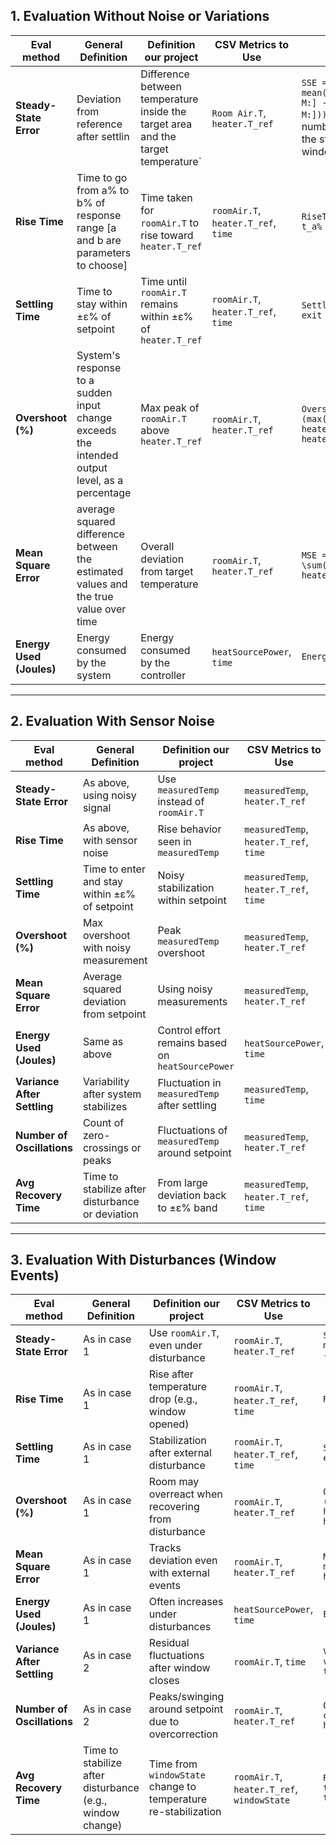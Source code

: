 ## 1. Evaluation Without Noise or Variations

| **Eval method** | **General Definition**| **Definition our  project** | **CSV Metrics to Use** | **Formula** | **General Formula** |
|-----------------------|------------------------------------------------------------------|----------------------------------------------------------------------------------------------|---------------------------------------------|------------------------------------------------------------------------------|---------------------------------------------|
| **Steady-State Error** |  Deviation from reference after settlin | Difference between temperature inside the target area and the target temperature`| `Room Air.T`, `heater.T_ref`| `SSE = mean(abs(roomAir.T[-M:] - heater.T_ref[-M:]))`, where M isthe number of samples in the steady-state window| $\text{SSE} = \frac{1}{M} \sum_{i=N-M+1}^{N} abs(y_i - r_i)$|
| **Rise Time** | Time to go from a% to b% of response range [a and b are parameters to choose]| Time taken for `roomAir.T` to rise toward `heater.T_ref`| `roomAir.T`, `heater.T_ref`, `time`| `RiseTime = t_b% - t_a%`| |
| **Settling Time**      | Time to stay within ±ε% of setpoint | Time until `roomAir.T` remains within ±ε% of `heater.T_ref`| `roomAir.T`, `heater.T_ref`, `time`| `SettlingTime = last exit from ±ε% band`| |
| **Overshoot (%)**      | System's response to a sudden input change exceeds the intended output level, as a percentage | Max peak of `roomAir.T` above `heater.T_ref`| `roomAir.T`, `heater.T_ref`| `Overshoot = (max(roomAir.T) - heater.T_ref) / heater.T_ref * 100`| |
| **Mean Square Error**  | average squared difference between the estimated values and the true value over time| Overall deviation from target temperature| `roomAir.T`, `heater.T_ref` | `MSE = \sum((roomAir.T - heater.T_ref)^2)`| $\text{MSE} = \frac{1}{N} \sum_{i=1}^{N} (y_i - r_i)^2 $|
| **Energy Used (Joules)**| Energy consumed by the system | Energy consumed by the controller | `heatSourcePower`, `time`| `Energy=`| |

---

## 2. Evaluation With Sensor Noise

| **Eval method** | **General Definition**| **Definition our  project** | **CSV Metrics to Use** | **Formula** | **General Formula** |
|----------------------------|------------------------------------------------------------------|----------------------------------------------------------------------------------------------|---------------------------------------------|------------------------------------------------------------------------------|---------------------------------------------|
| **Steady-State Error**     | As above, using noisy signal | Use `measuredTemp` instead of `roomAir.T`| `measuredTemp`, `heater.T_ref`| `SSE` = `$mean(mod(measuredTemp - heater.T_ref))$`|
| **Rise Time**              | As above, with sensor noise| Rise behavior seen in `measuredTemp`| `measuredTemp`, `heater.T_ref`, `time`| `RiseTime = t_b% - t_a%`|
| **Settling Time**          | Time to enter and stay within ±ε% of setpoint| Noisy stabilization within setpoint | `measuredTemp`, `heater.T_ref`, `time`| `SettlingTime = last exit of measuredTemp from ±ε% heater.T_ref's band`|
| **Overshoot (%)**          | Max overshoot with noisy measurement| Peak `measuredTemp` overshoot | `measuredTemp`, `heater.T_ref`| `Overshoot = (max(measuredTemp) - heater.T_ref) / heater.T_ref * 100`|
| **Mean Square Error**      | Average squared deviation from setpoint| Using noisy measurements| `measuredTemp`, `heater.T_ref`| `MSE = mean((measuredTemp - heater.T_ref)^2)`|
| **Energy Used (Joules)**   | Same as above | Control effort remains based on `heatSourcePower`| `heatSourcePower`, `time`| `Energy = `|
| **Variance After Settling**| Variability after system stabilizes| Fluctuation in `measuredTemp` after settling| `measuredTemp`, `time` | `Variance = var(measuredTemp[t > t_settle])`|
| **Number of Oscillations** | Count of zero-crossings or peaks | Fluctuations of `measuredTemp` around setpoint | `measuredTemp`, `heater.T_ref`| `Oscillations = count crossings of heater.T_ref ± ε`|
| **Avg Recovery Time**      | Time to stabilize after disturbance or deviation | From large deviation back to ±ε% band | `measuredTemp`, `heater.T_ref`, `time`| `RecoveryTime = t_recovered - t_deviation` |

---

## 3. Evaluation With Disturbances (Window Events)

| **Eval method** | **General Definition**| **Definition our  project** | **CSV Metrics to Use** | **Formula** | **General Formula** |
|----------------------------|------------------------------------------------------------------|----------------------------------------------------------------------------------------------|---------------------------------------------|------------------------------------------------------------------------------|---------------------------------------------|
| **Steady-State Error**     | As in case 1 | Use `roomAir.T`, even under disturbance | `roomAir.T`, `heater.T_ref`| `SSE = mean(mod(roomAir.T - heater.T_ref))`|
| **Rise Time**              | As in case 1| Rise after temperature drop (e.g., window opened) | `roomAir.T`, `heater.T_ref`, `time`| `RiseTime` |
| **Settling Time**          | As in case 1 | Stabilization after external disturbance | `roomAir.T`, `heater.T_ref`, `time`| `SettlingTime = last exit from ±ε% band`|
| **Overshoot (%)**          | As in case 1 | Room may overreact when recovering from disturbance | `roomAir.T`, `heater.T_ref` | `Overshoot = (max(roomAir.T) - heater.T_ref) / heater.T_ref * 100`|
| **Mean Square Error**      | As in case 1 | Tracks deviation even with external events| `roomAir.T`, `heater.T_ref`| `MSE = mean((roomAir.T - heater.T_ref)^2)`|
| **Energy Used (Joules)**   | As in case 1 | Often increases under disturbances | `heatSourcePower`, `time`| `Energy `|
| **Variance After Settling**| As in case 2 | Residual fluctuations after window closes | `roomAir.T`, `time` | `Variance = var(roomAir.T[t > t_settle])`|
| **Number of Oscillations** | As in case 2 | Peaks/swinging around setpoint due to overcorrection | `roomAir.T`, `heater.T_ref`| `Oscillations = count crossings of heater.T_ref ± ε`|
| **Avg Recovery Time**      | Time to stabilize after disturbance (e.g., window change)| Time from `windowState` change to temperature re-stabilization| `roomAir.T`, `heater.T_ref`, `windowState`  | `RecoveryTime = t_stable - t_disturbance_event`|

